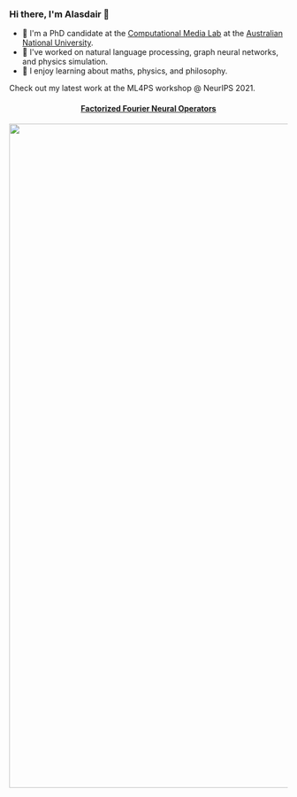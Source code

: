 ### Hi there, I'm Alasdair 👋

- 🥼 I'm a PhD candidate at the [Computational Media Lab](http://cm.cecs.anu.edu.au/) at the [Australian National University](https://www.anu.edu.au/).
- 🔭 I've worked on natural language processing, graph neural networks, and physics simulation.
- 🌱 I enjoy learning about maths, physics, and philosophy.

Check out my latest work at the ML4PS workshop @ NeurIPS 2021.

<p>
<h4 align='center'> <a href="https://github.com/alasdairtran/fourierflow">Factorized Fourier Neural Operators</a></h4>
<img src="https://raw.githubusercontent.com/alasdairtran/fourierflow/main/figures/poster.png" width='1200px'/>
</p>
